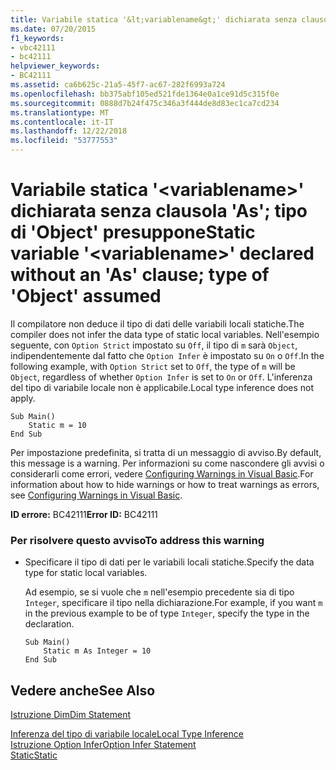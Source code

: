 ```yaml
---
title: Variabile statica '&lt;variablename&gt;' dichiarata senza clausola 'As'; tipo di 'Object' presuppone
ms.date: 07/20/2015
f1_keywords:
- vbc42111
- bc42111
helpviewer_keywords:
- BC42111
ms.assetid: ca6b625c-21a5-45f7-ac67-282f6993a724
ms.openlocfilehash: bb375abf105ed521fde1364e0a1ce91d5c315f0e
ms.sourcegitcommit: 0888d7b24f475c346a3f444de8d83ec1ca7cd234
ms.translationtype: MT
ms.contentlocale: it-IT
ms.lasthandoff: 12/22/2018
ms.locfileid: "53777553"
---
```

# <a name="static-variable-ltvariablenamegt-declared-without-an-as-clause-type-of-object-assumed"></a><span data-ttu-id="2b5b3-102">Variabile statica '&lt;variablename&gt;' dichiarata senza clausola 'As'; tipo di 'Object' presuppone</span><span class="sxs-lookup"><span data-stu-id="2b5b3-102">Static variable '&lt;variablename&gt;' declared without an 'As' clause; type of 'Object' assumed</span></span>
<span data-ttu-id="2b5b3-103">Il compilatore non deduce il tipo di dati delle variabili locali statiche.</span><span class="sxs-lookup"><span data-stu-id="2b5b3-103">The compiler does not infer the data type of static local variables.</span></span> <span data-ttu-id="2b5b3-104">Nell'esempio seguente, con `Option Strict` impostato su `Off`, il tipo di `m` sarà `Object`, indipendentemente dal fatto che `Option Infer` è impostato su `On` o `Off`.</span><span class="sxs-lookup"><span data-stu-id="2b5b3-104">In the following example, with `Option Strict` set to `Off`, the type of `m` will be `Object`, regardless of whether `Option Infer` is set to `On` or `Off`.</span></span> <span data-ttu-id="2b5b3-105">L'inferenza del tipo di variabile locale non è applicabile.</span><span class="sxs-lookup"><span data-stu-id="2b5b3-105">Local type inference does not apply.</span></span>  
  
```  
Sub Main()  
    Static m = 10  
End Sub  
```  
  
 <span data-ttu-id="2b5b3-106">Per impostazione predefinita, si tratta di un messaggio di avviso.</span><span class="sxs-lookup"><span data-stu-id="2b5b3-106">By default, this message is a warning.</span></span> <span data-ttu-id="2b5b3-107">Per informazioni su come nascondere gli avvisi o considerarli come errori, vedere [Configuring Warnings in Visual Basic](/visualstudio/ide/configuring-warnings-in-visual-basic).</span><span class="sxs-lookup"><span data-stu-id="2b5b3-107">For information about how to hide warnings or how to treat warnings as errors, see [Configuring Warnings in Visual Basic](/visualstudio/ide/configuring-warnings-in-visual-basic).</span></span>  
  
 <span data-ttu-id="2b5b3-108">**ID errore:** BC42111</span><span class="sxs-lookup"><span data-stu-id="2b5b3-108">**Error ID:** BC42111</span></span>  
  
### <a name="to-address-this-warning"></a><span data-ttu-id="2b5b3-109">Per risolvere questo avviso</span><span class="sxs-lookup"><span data-stu-id="2b5b3-109">To address this warning</span></span>  
  
-   <span data-ttu-id="2b5b3-110">Specificare il tipo di dati per le variabili locali statiche.</span><span class="sxs-lookup"><span data-stu-id="2b5b3-110">Specify the data type for static local variables.</span></span>  
  
     <span data-ttu-id="2b5b3-111">Ad esempio, se si vuole che `m` nell'esempio precedente sia di tipo `Integer`, specificare il tipo nella dichiarazione.</span><span class="sxs-lookup"><span data-stu-id="2b5b3-111">For example, if you want `m` in the previous example to be of type `Integer`, specify the type in the declaration.</span></span>  
  
    ```  
    Sub Main()  
        Static m As Integer = 10  
    End Sub  
    ```  
  
## <a name="see-also"></a><span data-ttu-id="2b5b3-112">Vedere anche</span><span class="sxs-lookup"><span data-stu-id="2b5b3-112">See Also</span></span>  
 [<span data-ttu-id="2b5b3-113">Istruzione Dim</span><span class="sxs-lookup"><span data-stu-id="2b5b3-113">Dim Statement</span></span>](../../visual-basic/language-reference/statements/dim-statement.md)  
   
 [<span data-ttu-id="2b5b3-114">Inferenza del tipo di variabile locale</span><span class="sxs-lookup"><span data-stu-id="2b5b3-114">Local Type Inference</span></span>](../../visual-basic/programming-guide/language-features/variables/local-type-inference.md)  
 [<span data-ttu-id="2b5b3-115">Istruzione Option Infer</span><span class="sxs-lookup"><span data-stu-id="2b5b3-115">Option Infer Statement</span></span>](../../visual-basic/language-reference/statements/option-infer-statement.md)  
 [<span data-ttu-id="2b5b3-116">Static</span><span class="sxs-lookup"><span data-stu-id="2b5b3-116">Static</span></span>](../../visual-basic/language-reference/modifiers/static.md)
